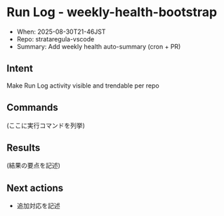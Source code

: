 # Run Log - weekly-health-bootstrap
- When: 2025-08-30T21-46JST
- Repo: strataregula-vscode
- Summary: Add weekly health auto-summary (cron + PR)

## Intent
Make Run Log activity visible and trendable per repo

## Commands
(ここに実行コマンドを列挙)

## Results
(結果の要点を記述)

## Next actions
- 追加対応を記述
